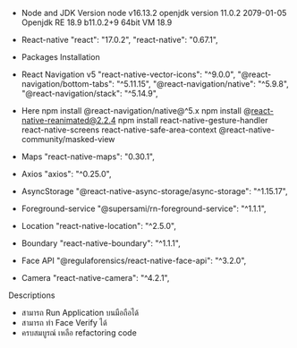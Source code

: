 - Node and JDK Version
node v16.13.2
openjdk version 11.0.2 2079-01-05
Openjdk RE 18.9 b11.0.2+9
64bit VM 18.9

- React-native
"react": "17.0.2",
"react-native": "0.67.1",


- Packages Installation

- React Navigation v5
"react-native-vector-icons": "^9.0.0",
"@react-navigation/bottom-tabs": "^5.11.15",
"@react-navigation/native": "^5.9.8",
"@react-navigation/stack": "^5.14.9",

- Here
npm install @react-navigation/native@^5.x
npm install @react-native-reanimated@2.2.4
npm install  react-native-gesture-handler react-native-screens react-native-safe-area-context @react-native-community/masked-view

- Maps
"react-native-maps": "0.30.1",

- Axios
"axios": "^0.25.0",

- AsyncStorage
"@react-native-async-storage/async-storage": "^1.15.17",

- Foreground-service
"@supersami/rn-foreground-service": "^1.1.1",

- Location
"react-native-location": "^2.5.0",

- Boundary
"react-native-boundary": "^1.1.1",

- Face API
"@regulaforensics/react-native-face-api": "^3.2.0",

- Camera
"react-native-camera": "^4.2.1",

Descriptions
- สามารถ Run Application บนมือถือได้
- สามารถ ทำ Face Verify ได้
- ครบสมบูรณ์ เหลือ refactoring code